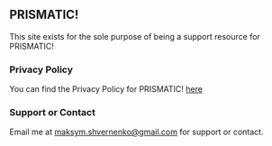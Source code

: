## PRISMATIC!

This site exists for the sole purpose of being a support resource for PRISMATIC!

### Privacy Policy

You can find the Privacy Policy for PRISMATIC! [here](https://docs.google.com/document/u/1/d/e/2PACX-1vQwdfkEBEWAglAxWKX72H-pb-hdVHBpeepQ_mSb2Pz_Sio8U7Sb2jVBuFpDj_PzY-8Oc88wc3r4dXOl/pub)

### Support or Contact

Email me at maksym.shvernenko@gmail.com for support or contact.
